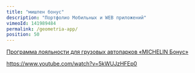 ```yaml
---
title: "мишлен бонус"
description: "Портфолио Мобильных и WEB приложений"
vimeoId: 141989484
permalink: /geometria-app/
position: 50
---
```




[Программа лояльности для грузовых автопарков «MICHELIN Бонус»](https://media.michelin.ru/navi/programma-loyalnosti-dlya-gruzovih-avtoparkov-michelin-bonus/)

https://www.youtube.com/watch?v=5kWUJzHFEp0
